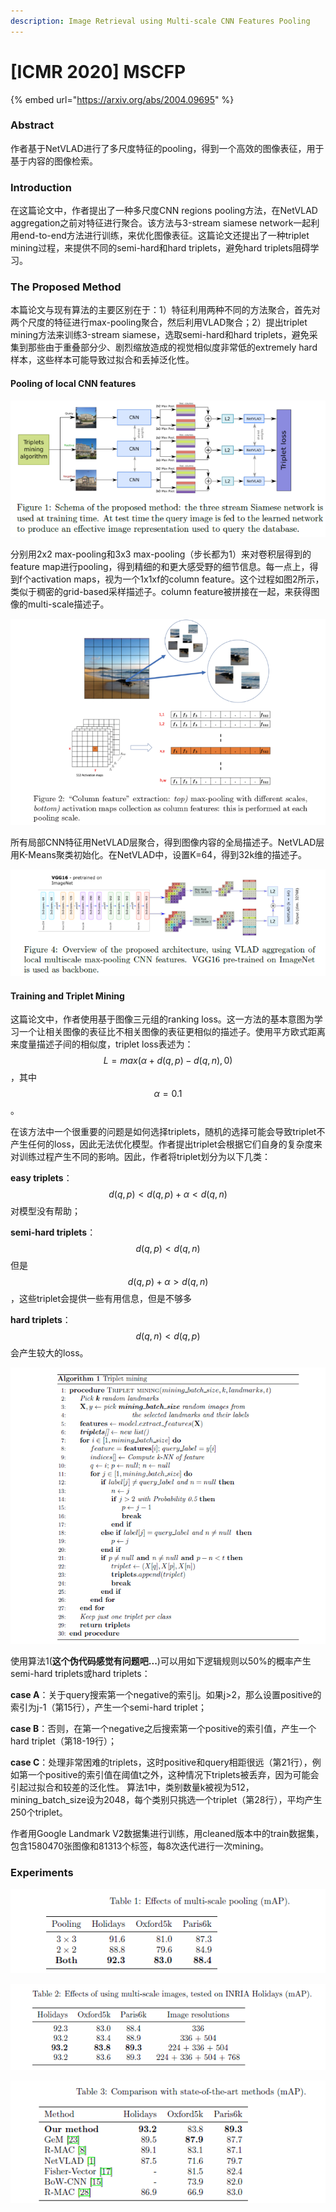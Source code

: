 ```yaml
---
description: Image Retrieval using Multi-scale CNN Features Pooling
---
```


# \[ICMR 2020] MSCFP

{% embed url="https://arxiv.org/abs/2004.09695" %}

### Abstract

作者基于NetVLAD进行了多尺度特征的pooling，得到一个高效的图像表征，用于基于内容的图像检索。

### Introduction

在这篇论文中，作者提出了一种多尺度CNN regions pooling方法，在NetVLAD aggregation之前对特征进行聚合。该方法与3-stream siamese network一起利用end-to-end方法进行训练，来优化图像表征。这篇论文还提出了一种triplet mining过程，来提供不同的semi-hard和hard triplets，避免hard triplets阻碍学习。

### The Proposed Method

本篇论文与现有算法的主要区别在于：1）特征利用两种不同的方法聚合，首先对两个尺度的特征进行max-pooling聚合，然后利用VLAD聚合；2）提出triplet mining方法来训练3-stream siamese，选取semi-hard和hard triplets，避免采集到那些由于重叠部分少、剧烈缩放造成的视觉相似度非常低的extremely hard样本，这些样本可能导致过拟合和丢掉泛化性。

#### Pooling of local CNN features

![](<../../.gitbook/assets/image (516).png>)

分别用2x2 max-pooling和3x3 max-pooling（步长都为1）来对卷积层得到的feature map进行pooling，得到精细的和更大感受野的细节信息。每一点上，得到f个activation maps，视为一个1x1xf的column feature。这个过程如图2所示，类似于稠密的grid-based采样描述子。column feature被拼接在一起，来获得图像的multi-scale描述子。&#x20;

![](<../../.gitbook/assets/image (697).png>)

所有局部CNN特征用NetVLAD层聚合，得到图像内容的全局描述子。NetVLAD层用K-Means聚类初始化。在NetVLAD中，设置K=64，得到32k维的描述子。&#x20;

![](<../../.gitbook/assets/image (813).png>)

#### Training and Triplet Mining

这篇论文中，作者使用基于图像三元组的ranking loss。这一方法的基本意图为学习一个让相关图像的表征比不相关图像的表征更相似的描述子。使用平方欧式距离来度量描述子间的相似度，triplet loss表述为：$$L=max(\alpha+d(q,p)-d(q,n),0)$$，其中$$\alpha=0.1$$。&#x20;

在该方法中一个很重要的问题是如何选择triplets，随机的选择可能会导致triplet不产生任何的loss，因此无法优化模型。作者提出triplet会根据它们自身的复杂度来对训练过程产生不同的影响。因此，作者将triplet划分为以下几类：&#x20;

**easy triplets**：$$d(q,p)<d(q,p)+\alpha<d(q,n)$$对模型没有帮助；&#x20;

**semi-hard triplets**：$$d(q,p)<d(q,n)$$但是$$d(q,p)+\alpha>d(q,n)$$，这些triplet会提供一些有用信息，但是不够多&#x20;

**hard triplets**：$$d(q,n)<d(q,p)$$会产生较大的loss。&#x20;

![](<../../.gitbook/assets/image (837).png>)

使用算法1(**这个伪代码感觉有问题吧...**)可以用如下逻辑规则以50%的概率产生semi-hard triplets或hard triplets：&#x20;

**case A**：关于query搜索第一个negative的索引j。如果j>2，那么设置positive的索引为j-1（第15行），产生一个semi-hard triplet；&#x20;

**case B**：否则，在第一个negative之后搜索第一个positive的索引值，产生一个hard triplet（第18-19行）；&#x20;

**case C**：处理非常困难的triplets，这时positive和query相距很远（第21行），例如第一个positive的索引值在阈值t之外，这种情况下triplets被丢弃，因为可能会引起过拟合和较差的泛化性。 算法1中，类别数量k被视为512，mining\_batch\_size设为2048，每个类别只挑选一个triplet（第28行），平均产生250个triplet。&#x20;

作者用Google Landmark V2数据集进行训练，用cleaned版本中的train数据集，包含1580470张图像和81313个标签，每8次迭代进行一次mining。

### Experiments

![](<../../.gitbook/assets/image (25).png>)

![](<../../.gitbook/assets/image (874).png>)

![](<../../.gitbook/assets/image (529).png>)
